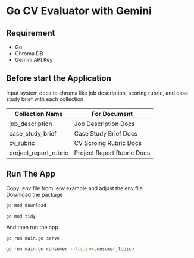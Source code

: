 # Go CV Evaluator with Gemini

## Requirement

- Go
- Chroma DB
- Gemini API Key

## Before start the Application

Input system docs to chroma like job description, scoring rubric, and case study brief with each collection

| Collection Name       | For Document               |
| --------------------- | -------------------------- |
| job_description       | Job Description Docs       |
| case_study_brief      | Case Study Brief Docs      |
| cv_rubric             | CV Scroing Rubric Docs     |
| project_report_rubric | Project Report Rubric Docs |

## Run The App

Copy .env file from .env.example and adjust the env file<br>
Download the package

```bash
go mod download
```

```bash
go mod tidy
```

And then run the app

```bash
go run main.go serve
```

```bash
go run main.go consumer --topic=<consumer_topic>
